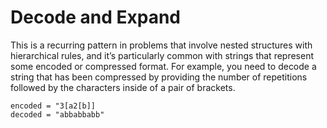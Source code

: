 # Decode and Expand

This is a recurring pattern in problems that involve nested structures with hierarchical rules, and it’s particularly common with strings that represent some encoded or compressed format. For example, you need to decode a string that has been compressed by providing the number of repetitions followed by the characters inside of a pair of brackets.
```
encoded = "3[a2[b]]
decoded = "abbabbabb"
```